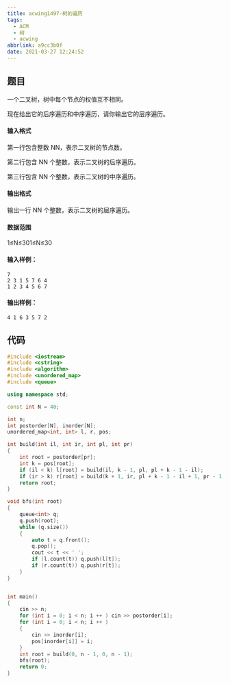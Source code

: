 ```yaml
---
title: acwing1497-树的遍历
tags:
  - ACM
  - 树
  - acwing
abbrlink: a9cc3b0f
date: 2021-03-27 12:24:52
---
```


## 题目

一个二叉树，树中每个节点的权值互不相同。

现在给出它的后序遍历和中序遍历，请你输出它的层序遍历。

#### 输入格式

第一行包含整数 NN，表示二叉树的节点数。

第二行包含 NN 个整数，表示二叉树的后序遍历。

第三行包含 NN 个整数，表示二叉树的中序遍历。

#### 输出格式

输出一行 NN 个整数，表示二叉树的层序遍历。

#### 数据范围

1≤N≤301≤N≤30

#### 输入样例：

```
7
2 3 1 5 7 6 4
1 2 3 4 5 6 7
```

#### 输出样例：

```
4 1 6 3 5 7 2
```

## 代码

```c++
#include <iostream>
#include <cstring>
#include <algorithm>
#include <unordered_map>
#include <queue>

using namespace std;

const int N = 40;

int n;
int postorder[N], inorder[N];
unordered_map<int, int> l, r, pos;

int build(int il, int ir, int pl, int pr)
{
    int root = postorder[pr];
    int k = pos[root];
    if (il < k) l[root] = build(il, k - 1, pl, pl + k - 1 - il);
    if (ir > k) r[root] = build(k + 1, ir, pl + k - 1 - il + 1, pr - 1);
    return root;
}

void bfs(int root)
{
    queue<int> q;
    q.push(root);
    while (q.size())
    {
        auto t = q.front();
        q.pop();
        cout << t << ' ';
        if (l.count(t)) q.push(l[t]);
        if (r.count(t)) q.push(r[t]);
    }
}


int main()
{
    cin >> n;
    for (int i = 0; i < n; i ++ ) cin >> postorder[i];
    for (int i = 0; i < n; i ++ )
    {
        cin >> inorder[i];
        pos[inorder[i]] = i;
    }
    int root = build(0, n - 1, 0, n - 1);
    bfs(root);
    return 0;
}
```

